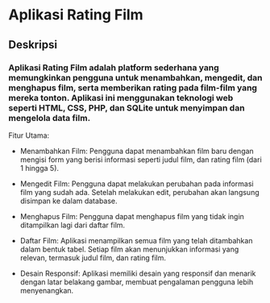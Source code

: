 # Aplikasi Rating Film

## Deskripsi


### Aplikasi Rating Film adalah platform sederhana yang memungkinkan pengguna untuk menambahkan, mengedit, dan menghapus film, serta memberikan rating pada film-film yang mereka tonton. Aplikasi ini menggunakan teknologi web seperti HTML, CSS, PHP, dan SQLite untuk menyimpan dan mengelola data film.

Fitur Utama:
 - Menambahkan Film: Pengguna dapat menambahkan film baru dengan mengisi form yang berisi informasi seperti judul film, dan rating film (dari 1 hingga 5).

- Mengedit Film: Pengguna dapat melakukan perubahan pada informasi film yang sudah ada. Setelah melakukan edit, perubahan akan langsung disimpan ke dalam database.

- Menghapus Film: Pengguna dapat menghapus film yang tidak ingin ditampilkan lagi dari daftar film.

- Daftar Film: Aplikasi menampilkan semua film yang telah ditambahkan dalam bentuk tabel. Setiap film akan menunjukkan informasi yang relevan, termasuk judul film, dan rating film.

- Desain Responsif: Aplikasi memiliki desain yang responsif dan menarik dengan latar belakang gambar, membuat pengalaman pengguna lebih menyenangkan.


